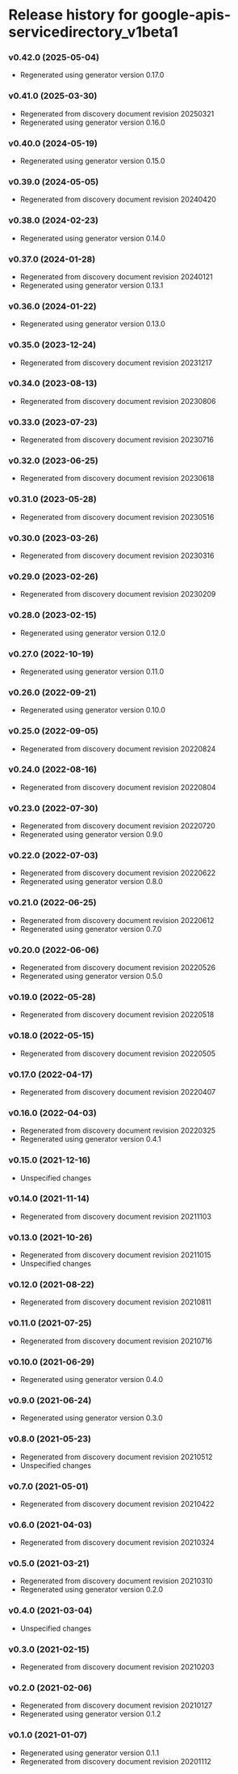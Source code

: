 # Release history for google-apis-servicedirectory_v1beta1

### v0.42.0 (2025-05-04)

* Regenerated using generator version 0.17.0

### v0.41.0 (2025-03-30)

* Regenerated from discovery document revision 20250321
* Regenerated using generator version 0.16.0

### v0.40.0 (2024-05-19)

* Regenerated using generator version 0.15.0

### v0.39.0 (2024-05-05)

* Regenerated from discovery document revision 20240420

### v0.38.0 (2024-02-23)

* Regenerated using generator version 0.14.0

### v0.37.0 (2024-01-28)

* Regenerated from discovery document revision 20240121
* Regenerated using generator version 0.13.1

### v0.36.0 (2024-01-22)

* Regenerated using generator version 0.13.0

### v0.35.0 (2023-12-24)

* Regenerated from discovery document revision 20231217

### v0.34.0 (2023-08-13)

* Regenerated from discovery document revision 20230806

### v0.33.0 (2023-07-23)

* Regenerated from discovery document revision 20230716

### v0.32.0 (2023-06-25)

* Regenerated from discovery document revision 20230618

### v0.31.0 (2023-05-28)

* Regenerated from discovery document revision 20230516

### v0.30.0 (2023-03-26)

* Regenerated from discovery document revision 20230316

### v0.29.0 (2023-02-26)

* Regenerated from discovery document revision 20230209

### v0.28.0 (2023-02-15)

* Regenerated using generator version 0.12.0

### v0.27.0 (2022-10-19)

* Regenerated using generator version 0.11.0

### v0.26.0 (2022-09-21)

* Regenerated using generator version 0.10.0

### v0.25.0 (2022-09-05)

* Regenerated from discovery document revision 20220824

### v0.24.0 (2022-08-16)

* Regenerated from discovery document revision 20220804

### v0.23.0 (2022-07-30)

* Regenerated from discovery document revision 20220720
* Regenerated using generator version 0.9.0

### v0.22.0 (2022-07-03)

* Regenerated from discovery document revision 20220622
* Regenerated using generator version 0.8.0

### v0.21.0 (2022-06-25)

* Regenerated from discovery document revision 20220612
* Regenerated using generator version 0.7.0

### v0.20.0 (2022-06-06)

* Regenerated from discovery document revision 20220526
* Regenerated using generator version 0.5.0

### v0.19.0 (2022-05-28)

* Regenerated from discovery document revision 20220518

### v0.18.0 (2022-05-15)

* Regenerated from discovery document revision 20220505

### v0.17.0 (2022-04-17)

* Regenerated from discovery document revision 20220407

### v0.16.0 (2022-04-03)

* Regenerated from discovery document revision 20220325
* Regenerated using generator version 0.4.1

### v0.15.0 (2021-12-16)

* Unspecified changes

### v0.14.0 (2021-11-14)

* Regenerated from discovery document revision 20211103

### v0.13.0 (2021-10-26)

* Regenerated from discovery document revision 20211015
* Unspecified changes

### v0.12.0 (2021-08-22)

* Regenerated from discovery document revision 20210811

### v0.11.0 (2021-07-25)

* Regenerated from discovery document revision 20210716

### v0.10.0 (2021-06-29)

* Regenerated using generator version 0.4.0

### v0.9.0 (2021-06-24)

* Regenerated using generator version 0.3.0

### v0.8.0 (2021-05-23)

* Regenerated from discovery document revision 20210512
* Unspecified changes

### v0.7.0 (2021-05-01)

* Regenerated from discovery document revision 20210422

### v0.6.0 (2021-04-03)

* Regenerated from discovery document revision 20210324

### v0.5.0 (2021-03-21)

* Regenerated from discovery document revision 20210310
* Regenerated using generator version 0.2.0

### v0.4.0 (2021-03-04)

* Unspecified changes

### v0.3.0 (2021-02-15)

* Regenerated from discovery document revision 20210203

### v0.2.0 (2021-02-06)

* Regenerated from discovery document revision 20210127
* Regenerated using generator version 0.1.2

### v0.1.0 (2021-01-07)

* Regenerated using generator version 0.1.1
* Regenerated from discovery document revision 20201112

